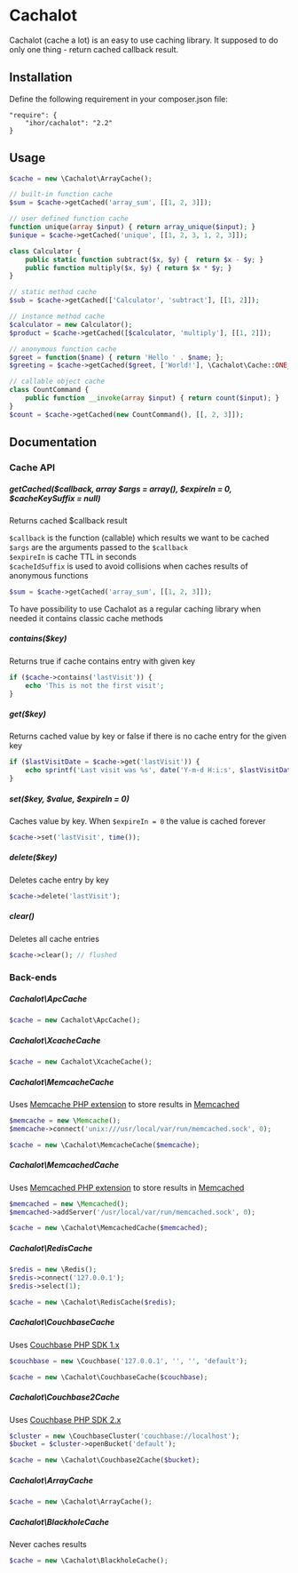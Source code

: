 Cachalot
========

Cachalot (cache a lot) is an easy to use caching library. It supposed to do only one thing - return cached callback result.

Installation
------------
Define the following requirement in your composer.json file:
```
"require": {
    "ihor/cachalot": "2.2"
}
```

Usage
-----
```php
$cache = new \Cachalot\ArrayCache();

// built-in function cache
$sum = $cache->getCached('array_sum', [[1, 2, 3]]); 

// user defined function cache
function unique(array $input) { return array_unique($input); }
$unique = $cache->getCached('unique', [[1, 2, 3, 1, 2, 3]]);

class Calculator {
    public static function subtract($x, $y) {  return $x - $y; }
    public function multiply($x, $y) { return $x * $y; }
}

// static method cache
$sub = $cache->getCached(['Calculator', 'subtract'], [[1, 2]]);

// instance method cache
$calculator = new Calculator();
$product = $cache->getCached([$calculator, 'multiply'], [[1, 2]]);

// anonymous function cache
$greet = function($name) { return 'Hello ' . $name; };
$greeting = $cache->getCached($greet, ['World!'], \Cachalot\Cache::ONE_DAY, 'greet');

// callable object cache
class CountCommand {
    public function __invoke(array $input) { return count($input); }
}
$count = $cache->getCached(new CountCommand(), [[, 2, 3]]);

```

Documentation
-------------
### Cache API

##### getCached($callback, array $args = array(), $expireIn = 0, $cacheKeySuffix = null)

Returns cached $callback result

```$callback``` is the function (callable) which results we want to be cached  
```$args``` are the arguments passed to the ```$callback```  
```$expireIn``` is cache TTL in seconds  
```$cacheIdSuffix``` is used to avoid collisions when caches results of anonymous functions  

```php
$sum = $cache->getCached('array_sum', [[1, 2, 3]]);
```

To have possibility to use Cachalot as a regular caching library when needed it contains classic cache methods

##### contains($key)

Returns true if cache contains entry with given key

```php
if ($cache->contains('lastVisit')) {
    echo 'This is not the first visit';
}
```

##### get($key)

Returns cached value by key or false if there is no cache entry for the given key

```php
if ($lastVisitDate = $cache->get('lastVisit')) {
    echo sprintf('Last visit was %s', date('Y-m-d H:i:s', $lastVisitDate));
}
```

##### set($key, $value, $expireIn = 0)

Caches value by key. When ```$expireIn = 0``` the value is cached forever

```php
$cache->set('lastVisit', time());
```

##### delete($key)

Deletes cache entry by key

```php
$cache->delete('lastVisit');
```

##### clear()

Deletes all cache entries

```php
$cache->clear(); // flushed
```

### Back-ends

##### Cachalot\ApcCache

```php
$cache = new Cachalot\ApcCache();
```

##### Cachalot\XcacheCache

```php
$cache = new Cachalot\XcacheCache();
```

##### Cachalot\MemcacheCache

Uses [Memcache PHP extension](http://php.net/manual/en/book.memcache.php) to store results in [Memcached](http://memcached.org)

```php
$memcache = new \Memcache();
$memcache->connect('unix:///usr/local/var/run/memcached.sock', 0);

$cache = new \Cachalot\MemcacheCache($memcache);
```

##### Cachalot\MemcachedCache

Uses [Memcached PHP extension](http://php.net/manual/en/book.memcached.php) to store results in [Memcached](http://memcached.org)

```php
$memcached = new \Memcached();
$memcached->addServer('/usr/local/var/run/memcached.sock', 0);

$cache = new \Cachalot\MemcachedCache($memcached);
```

##### Cachalot\RedisCache

```php
$redis = new \Redis();
$redis->connect('127.0.0.1');
$redis->select(1);

$cache = new \Cachalot\RedisCache($redis);
```

##### Cachalot\CouchbaseCache

Uses [Couchbase PHP SDK 1.x](http://docs.couchbase.com/couchbase-sdk-php-1.2/index.html)

```php
$couchbase = new \Couchbase('127.0.0.1', '', '', 'default');

$cache = new \Cachalot\CouchbaseCache($couchbase);
```

##### Cachalot\Couchbase2Cache

Uses [Couchbase PHP SDK 2.x](http://developer.couchbase.com/documentation/server/4.0/sdks/php-2.0/php-intro.html)

```php
$cluster = new \CouchbaseCluster('couchbase://localhost');
$bucket = $cluster->openBucket('default');

$cache = new \Cachalot\Couchbase2Cache($bucket);
```

##### Cachalot\ArrayCache

```php
$cache = new \Cachalot\ArrayCache();
```

##### Cachalot\BlackholeCache

Never caches results

```php
$cache = new \Cachalot\BlackholeCache();
```

